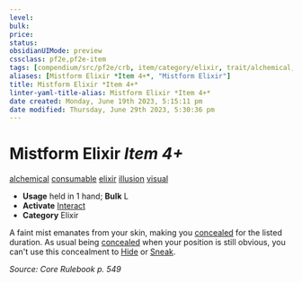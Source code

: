 ```yaml
---
level:
bulk:
price:
status:
obsidianUIMode: preview
cssclass: pf2e,pf2e-item
tags: [compendium/src/pf2e/crb, item/category/elixir, trait/alchemical, trait/consumable, trait/elixir, trait/illusion, trait/visual]
aliases: [Mistform Elixir *Item 4+*, "Mistform Elixir"]
title: Mistform Elixir *Item 4+*
linter-yaml-title-alias: Mistform Elixir *Item 4+*
date created: Monday, June 19th 2023, 5:15:11 pm
date modified: Thursday, June 29th 2023, 5:30:36 pm
---
```


# Mistform Elixir *Item 4+*

[alchemical](rules/traits/alchemical.md) [consumable](rules/traits/consumable.md) [elixir](rules/traits/elixir.md) [illusion](rules/traits/illusion.md) [visual](rules/traits/visual.md)  

- **Usage** held in 1 hand; **Bulk** L
- **Activate** [Interact](rules/actions/interact.md)
- **Category** Elixir

A faint mist emanates from your skin, making you [concealed](rules/conditions.md#Concealed) for the listed duration. As usual being [concealed](rules/conditions.md#Concealed) when your position is still obvious, you can't use this concealment to [Hide](rules/actions/hide.md) or [Sneak](rules/actions/sneak.md).

*Source: Core Rulebook p. 549*
